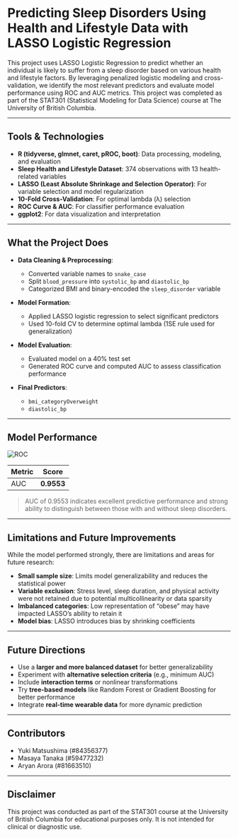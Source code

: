 # Predicting Sleep Disorders Using Health and Lifestyle Data with LASSO Logistic Regression

This project uses LASSO Logistic Regression to predict whether an individual is likely to suffer from a sleep disorder based on various health and lifestyle factors. By leveraging penalized logistic modeling and cross-validation, we identify the most relevant predictors and evaluate model performance using ROC and AUC metrics.
This project was completed as part of the STAT301 (Statistical Modeling for Data Science) course at The University of British Columbia.

---

## Tools & Technologies

- **R (tidyverse, glmnet, caret, pROC, boot)**: Data processing, modeling, and evaluation  
- **Sleep Health and Lifestyle Dataset**: 374 observations with 13 health-related variables  
- **LASSO (Least Absolute Shrinkage and Selection Operator)**: For variable selection and model regularization  
- **10-Fold Cross-Validation**: For optimal lambda (λ) selection  
- **ROC Curve & AUC**: For classifier performance evaluation  
- **ggplot2**: For data visualization and interpretation

---

## What the Project Does

- **Data Cleaning & Preprocessing**:
  - Converted variable names to `snake_case`
  - Split `blood_pressure` into `systolic_bp` and `diastolic_bp`
  - Categorized BMI and binary-encoded the `sleep_disorder` variable

- **Model Formation**:
  - Applied LASSO logistic regression to select significant predictors
  - Used 10-fold CV to determine optimal lambda (1SE rule used for generalization)

- **Model Evaluation**:
  - Evaluated model on a 40% test set
  - Generated ROC curve and computed AUC to assess classification performance

- **Final Predictors**:
  - `bmi_categoryOverweight`
  - `diastolic_bp`

---

## Model Performance

![ROC](https://github.com/user-attachments/assets/245a39d5-af0d-460e-a76b-1dac7a8eb36b)

| Metric | Score   |
|--------|---------|
| AUC    | **0.9553**  |

> AUC of 0.9553 indicates excellent predictive performance and strong ability to distinguish between those with and without sleep disorders.

---


## Limitations and Future Improvements

While the model performed strongly, there are limitations and areas for future research:

- **Small sample size**: Limits model generalizability and reduces the statistical power
- **Variable exclusion**: Stress level, sleep duration, and physical activity were not retained due to potential multicollinearity or data sparsity
- **Imbalanced categories**: Low representation of “obese” may have impacted LASSO’s ability to retain it
- **Model bias**: LASSO introduces bias by shrinking coefficients

---

## Future Directions

- Use a **larger and more balanced dataset** for better generalizability
- Experiment with **alternative selection criteria** (e.g., minimum AUC)
- Include **interaction terms** or nonlinear transformations
- Try **tree-based models** like Random Forest or Gradient Boosting for better performance
- Integrate **real-time wearable data** for more dynamic prediction

---

## Contributors

- Yuki Matsushima (#84356377)  
- Masaya Tanaka (#59477232)  
- Aryan Arora (#81663510)

---

## Disclaimer

This project was conducted as part of the STAT301 course at the University of British Columbia for educational purposes only. It is not intended for clinical or diagnostic use.
